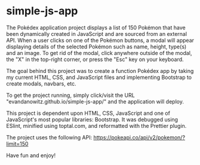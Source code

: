 # simple-js-app

The Pokédex application project displays a list of 150 Pokémon that have been dynamically created in JavaScript and are sourced from an external API. When a user clicks on one of the Pokémon buttons, a modal will appear displaying details of the selected Pokémon such as name, height, type(s) and an image. To get rid of the modal, click anywhere outside of the modal, the "X" in the top-right corner, or press the "Esc" key on your keyboard.

The goal behind this project was to create a function Pokédex app by taking my current HTML, CSS, and JavaScript files and implementing Bootstrap to create modals, navbars, etc.

To get the project running, simply click/visit the URL "evandanowitz.github.io/simple-js-app/" and the application will deploy.

This project is dependent upon HTML, CSS, JavaScript and one of JavaScript's most popular libraries: Bootstrap. It was debugged using ESlint, minified using toptal.com, and reformatted with the Prettier plugin.

The project uses the following API: https://pokeapi.co/api/v2/pokemon/?limit=150

Have fun and enjoy!
